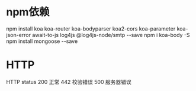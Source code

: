# npm依赖
npm install koa koa-router koa-bodyparser koa2-cors koa-parameter koa-json-error await-to-js log4js @log4js-node/smtp --save
npm i koa-body -S
npm install mongoose --save

# HTTP
HTTP status
200 正常
442 校验错误
500 服务器错误
